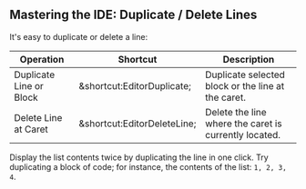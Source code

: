 ## Mastering the IDE: Duplicate / Delete Lines

It's easy to duplicate or delete a line:

| Operation               | Shortcut                                                  | Description                                           |
|-------------------------|-----------------------------------------------------------|-------------------------------------------------------|
| Duplicate Line or Block | <span class="shortcut">&shortcut:EditorDuplicate;</span>  | Duplicate selected block or the line at the caret.    |
| Delete Line at Caret    | <span class="shortcut">&shortcut:EditorDeleteLine;</span> | Delete the line where the caret is currently located. |

Display the list contents twice by duplicating the line in one click. Try
duplicating a block of code; for instance, the contents of the list: 
`1, 2, 3, 4`.